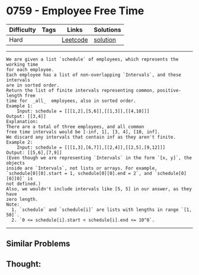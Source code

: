 # 0759 - Employee Free Time

Difficulty  | Tags | Links | Solutions
----------- | ---- | ----- | -----
Hard |  | [Leetcode](https://leetcode.com/problems/employee-free-time) | [solution](https://leetcode.com/problems/employee-free-time/solution/)


-----------

```
We are given a list `schedule` of employees, which represents the working time
for each employee.
Each employee has a list of non-overlapping `Intervals`, and these intervals
are in sorted order.
Return the list of finite intervals representing common, positive-length free
time for  _all_  employees, also in sorted order.
Example 1:
    Input: schedule = [[[1,2],[5,6]],[[1,3]],[[4,10]]]
Output: [[3,4]]
Explanation:
There are a total of three employees, and all common
free time intervals would be [-inf, 1], [3, 4], [10, inf].
We discard any intervals that contain inf as they aren't finite.
Example 2:
    Input: schedule = [[[1,3],[6,7]],[[2,4]],[[2,5],[9,12]]]
Output: [[5,6],[7,9]]
(Even though we are representing `Intervals` in the form `[x, y]`, the objects
inside are `Intervals`, not lists or arrays. For example,
`schedule[0][0].start = 1, schedule[0][0].end = 2`, and `schedule[0][0][0]` is
not defined.)
Also, we wouldn't include intervals like [5, 5] in our answer, as they have
zero length.
Note:
  1. `schedule` and `schedule[i]` are lists with lengths in range `[1, 50]`.
  2. `0 <= schedule[i].start < schedule[i].end <= 10^8`.
```

-----------


## Similar Problems




## Thought:
